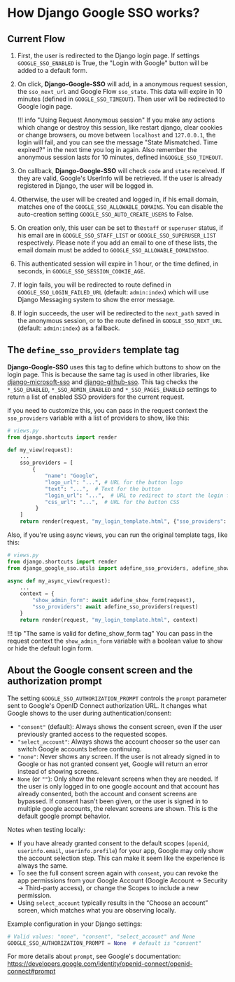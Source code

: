 # How Django Google SSO works?

## Current Flow

1. First, the user is redirected to the Django login page. If settings `GOOGLE_SSO_ENABLED` is True, the
"Login with Google" button will be added to a default form.

2. On click, **Django-Google-SSO** will add, in a anonymous request session, the `sso_next_url` and Google Flow `sso_state`.
This data will expire in 10 minutes (defined in `GOOGLE_SSO_TIMEOUT`). Then user will be redirected to Google login page.

    !!! info "Using Request Anonymous session"
        If you make any actions which change or destroy this session, like restart django, clear cookies or change
        browsers, ou move between `localhost` and `127.0.0.1`, the login will fail, and you can see the message
        "State Mismatched. Time expired?" in the next time you log in again. Also remember the anonymous session
        lasts for 10 minutes, defined in`GOOGLE_SSO_TIMEOUT`.

3. On callback, **Django-Google-SSO** will check `code` and `state` received. If they are valid,
Google's UserInfo will be retrieved. If the user is already registered in Django, the user
will be logged in.

4. Otherwise, the user will be created and logged in, if his email domain,
matches one of the `GOOGLE_SSO_ALLOWABLE_DOMAINS`. You can disable the auto-creation setting `GOOGLE_SSO_AUTO_CREATE_USERS`
to False.

5. On creation only, this user can be set to the`staff` or `superuser` status, if his email are in `GOOGLE_SSO_STAFF_LIST` or
`GOOGLE_SSO_SUPERUSER_LIST` respectively. Please note if you add an email to one of these lists, the email domain
must be added to `GOOGLE_SSO_ALLOWABLE_DOMAINS`too.

6. This authenticated session will expire in 1 hour, or the time defined, in seconds, in `GOOGLE_SSO_SESSION_COOKIE_AGE`.

7.  If login fails, you will be redirected to route defined in `GOOGLE_SSO_LOGIN_FAILED_URL` (default: `admin:index`)
which will use Django Messaging system to show the error message.

8. If login succeeds, the user will be redirected to the `next_path` saved in the anonymous session, or to the route
defined in `GOOGLE_SSO_NEXT_URL` (default: `admin:index`) as a fallback.

## The `define_sso_providers` template tag
**Django-Google-SSO** uses this tag to define which buttons to show on the login page. This is because the same tag is
used in other libraries, like [django-microsoft-sso](https://github.com/megalus/django-microsoft-sso) and
[django-github-sso](https://github.com/megalus/django-github-sso). This tag checks the `*_SSO_ENABLED`, `*_SSO_ADMIN_ENABLED`
and `*_SSO_PAGES_ENABLED` settings to return a list of enabled SSO providers for the current request.

if you need to customize this, you can pass in the request context the `sso_providers` variable with a list of providers to show, like this:

```python
# views.py
from django.shortcuts import render

def my_view(request):
    ...
    sso_providers = [
        {
            "name": "Google",
            "logo_url": "...", # URL for the button logo
            "text": "...",  # Text for the button
            "login_url": "...",  # URL to redirect to start the login flow
            "css_url": "...",  # URL for the button CSS
         }
    ]
    return render(request, "my_login_template.html", {"sso_providers": sso_providers})
```

Also, if you're using async views, you can run the original template tags, like this:

```python
# views.py
from django.shortcuts import render
from django_google_sso.utils import adefine_sso_providers, adefine_show_form

async def my_async_view(request):
    ...
    context = {
        "show_admin_form": await adefine_show_form(request),
        "sso_providers": await adefine_sso_providers(request)
    }
    return render(request, "my_login_template.html", context)
```

!!! tip "The same is valid for define_show_form tag"
    You can pass in the request context the `show_admin_form` variable with a boolean value to show or hide
    the default login form.

## About the Google consent screen and the authorization prompt

The setting `GOOGLE_SSO_AUTHORIZATION_PROMPT` controls the `prompt` parameter sent to Google's OpenID Connect authorization URL. It changes what Google shows to the user during authentication/consent:

- `"consent"` (default): Always shows the consent screen, even if the user previously granted access to the requested scopes.
- `"select_account"`: Always shows the account chooser so the user can switch Google accounts before continuing.
- `"none"`: Never shows any screen. If the user is not already signed in to Google or has not granted consent yet, Google will return an error instead of showing screens.
- `None` (or `""`): Only show the relevant screens when they are needed. If the user is only logged in to one google account and that account has already consented, both the account and consent screens are bypassed. If consent hasn't been given, or the user is signed in to multiple google accounts, the relevant screens are shown. This is the default google prompt behavior.

Notes when testing locally:
- If you have already granted consent to the default scopes (`openid`, `userinfo.email`, `userinfo.profile`) for your app, Google may only show the account selection step. This can make it seem like the experience is always the same.
- To see the full consent screen again with `consent`, you can revoke the app permissions from your Google Account (Google Account -> Security -> Third-party access), or change the Scopes to include a new permission.
- Using `select_account` typically results in the “Choose an account” screen, which matches what you are observing locally.

Example configuration in your Django settings:

```python
# Valid values: "none", "consent", "select_account" and None
GOOGLE_SSO_AUTHORIZATION_PROMPT = None  # default is "consent"
```

For more details about `prompt`, see Google's documentation: https://developers.google.com/identity/openid-connect/openid-connect#prompt
